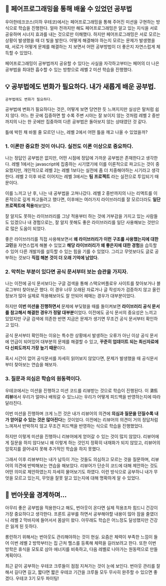 ## 📖 페어프로그래밍을 통해 배울 수 있었던 공부법

우아한테크코스(이하 우테코)에서는 페어프로그래밍을 통해 주어진 미션을 구현하는 방식으로 학습을 진행한다.
얼마 전까지만 해도 페어프로그래밍은 알고 있는 지식을 서로 공유하며 시너지 효과를 내는 것으로만 이해했다.
하지만 페어프로그래밍은 서로 모르는 상황이 발생했을 때 더 빛을 발한다.
어떻게 해결해야 하는지 모르는 문제가 발생했을 때, 서로가 어떻게 문제를 해결하는 지 보면서
어떤 공부방법이 더 좋은지 자연스럽게 체득할 수 있었다.

페어프로그래밍이 공부법까지 공유할 수 있다는 사실을 자각하고부터는
페어의 더 나은 공부법을 최대한 흡수할 수 있는 방향으로 레벨 2 미션 학습을 진행했다.

## 💡 공부법에도 변화가 필요하다. 내가 새롭게 배운 공부법.

`공부법에도 변화가 필요하다.`

공부법에 변화가 필요하다는 것은, 어떻게 보면 당연한 듯 느껴지지만 실상은 말처럼 쉽지 않다.
어느 한 곳에 집중하면 할 수록 주변 시야는 잘 보이지 않는 것처럼
레벨 2 중반까지의 나는 한 곳에만 집중하여 다른 공부법은 돌아보지 않는 상태였던 것 같다.

틀에 박힌 채 바뀔 줄 모르던 나는, 레벨 2에서 어떤 틀을 깨고 나올 수 있었을까?

### 1. 이론만 중요한 것이 아니다. 실전도 이론 이상으로 중요하다.

나는 정답인 공부법은 없지만, 어떤 시점에 정답에 가까운 공부법은 존재한다고 생각한다.
레벨 1에서는 javascript에 집중하는 시기였기에 이를 이론적으로 파고드는 것이 중요했지만,
개인적으로 레벨 2는 레벨 1보다는 실전에 좀 더 치중해야하는 시기라고 생각한다.
레벨 2 이후 바로 이어지는 레벨 3에서는 **팀 프로젝트** 라는 실전으로 투입되기 때문이다.

이를 느끼고 난 후, 나는 내 공부법을 고쳐나갔다.
레벨 2 중반까지의 나는 리액트를 이론적으로 깊게 파고들려고 했다면,
이후에는 여러가지 라이브러리를 잘 모르더라도 **일단 프로젝트에 적용**해보았다.

잘 알지도 못하는 라이브러리를 그냥 적용부터 하는 것에 거부감을 가지고 있는 사람들도 있겠으나
내 경험으로는, 잘 알지 못해도 좋은 라이브러리를 일단 사용해보는 것만으로 많은 도움이 되었다.

좋은 라이브러리를 직접 사용해보면서
**왜 라이브러리가 이런 구조를 사용했는지에 대한 고민**을 자연스럽게 해볼 수 있었고
**해당 라이브러리가 왜 좋은지에 대한 경험**을 습득할 수 있어 다른 개발자를 설득할 수 있는 힘을 기를 수 있었다.
그리고 무엇보다도 글로 공부하는 것보다 **직접 해본 것이 더 오래 기억에 남았다.**

### 2. 막히는 부분이 있다면 공식 문서부터 보는 습관을 가지자.

나는 이전에 공식 문서보다는 구글 검색을 통해 스택오버플로우 사이트를 찾아보거나 블로그부터 찾아보곤 했다.
이 경우 너무 오래된 자료거나 글 작성자가 검증하지 않고 올린 정보가 많아 실제로 적용해보아도 잘 안되어 헤매는 경우가 대부분이었다.

하지만 **이번 미션을 진행하면서** 문제에 부딪혔을 때를 돌이켜보면 **라이브러리 공식 문서를 참고해서 해결한 경우가 정말 대부분**이었다.
이전에도 공식 문서의 중요성은 느끼고 있었지만 구글 검색에 의존한 반면 지금은 문제가 생기면 무조건 공식 문서부터 확인하고 있다.

공식 문서부터 확인하는 이유는 특수한 상황에서 발생하는 오류가 아닌 이상 공식 문서에 언급이 되어있어 대부분의 문제를 해결할 수 있고,
**꾸준히 업데이트 되는 최신자료에다 신뢰도까지 가장 높기 때문**이다.

혹시 시간이 없어 공식문서를 자세히 읽어보지 않았다면, 문제가 발생했을 때 공식문서부터 찾아보는 연습을 해보자.

### 3. 질문과 의심은 학습의 원동력이다.

우테코에서는 미션을 진행하고 미션 코드를 리뷰받는 것으로 학습이 진행된다.
이 **코드 리뷰**에서 우리가 얼마나 배워갈 수 있느냐는 우리가 어떻게 피드백을 반영하는지에 따라 달라진다.

이번 미션을 진행하며 크게 느낀 것은 내가 리뷰어의 의견에 **의심과 질문을 던질수록 내가 얻어갈 수 있는 것은 많아진다**는 것이었다.
이전에는 리뷰어의 의견이 거의 정답처럼 느껴져서 반박하지 않고 무조건 피드백을 반영하는 식으로 학습을 진행했었다.

하지만 이렇게 미션을 진행하니 리뷰어에게 얻어갈 수 있는 것이 많지 않았다.
리뷰어에게 질문을 하지 않다보니 왜 이렇게 하는 것인지 정확히 내재화가 되지 않았고,
리뷰어의 암묵지를 끌어내지 못해 추가적인 학습을 하지 못했다.

그래서 이후 리뷰부터는 내가 납득이 가는 것들도 의심하고 모르는 것을 질문하며, 리뷰어의 의견에 반박해보는 연습을 해보았다.
리뷰어가 단순히 코드에 대해 제안하는 것도 어떤 의미로 제안하였는지 자세히 물어보기도 하였다.
이런 방식으로 공부하니 내가 무엇을 모르고 있는지, 무엇을 잘못 알고 있는지에 대해 명확하게 알 수 있었다.

## 🚝 번아웃을 경계하며...

아무리 좋은 공부법을 적용한다고 해도, 번아웃이 온다면 실제 적용조차 힘드니 건강이 가장 중요하다고 생각한다.
프론트 공부를 하면서 공부해야할 내용이 많아 잠을 줄였더니 레벨 2 막바지에 들어서서 몸살이 왔다.
아무래도 학습은 어느정도 달성했지만 건강은 잃게 된 듯하다.

롱런하기 위해서는 번아웃도 관리해야하는 것이 현실.
요즘은 체력이 부족한 느낌이 들어 이번 레벨 2 방학부터는 집 근처 헬스를 등록해 체력을 길러보려고 한다.
또한 이번 방학은 휴식을 모토로 삼아 에너지를 비축하고, 다음 레벨로 나아가는 원동력으로 만들 계획이다.

최근 같이 공부하는 우테코 크루들이 점점 지쳐가는 것이 눈에 보인다.
번아웃 관리를 잘해서 길다면 길고, 짧다면 짧은 우테코 기간을 크루들 모두 무사히 완주할 수 있으면 좋겠다.
우테코 3기 모두 파이팅!
